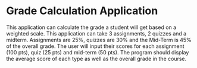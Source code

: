# Grade Calculation Application

This application can calculate the grade a student will get 
based on a weighted scale. This application can take 3 assignments,
2 quizzes and a midterm. Assignments are 25%, quizzes are 30% 
and the Mid-Term is 45% of the overall grade. The user will
input their scores for each assignment (100 pts), quiz (25 pts)
 and mid-term (50 pts). The program should display the average
 score of each type as well as the overall grade in the course.
